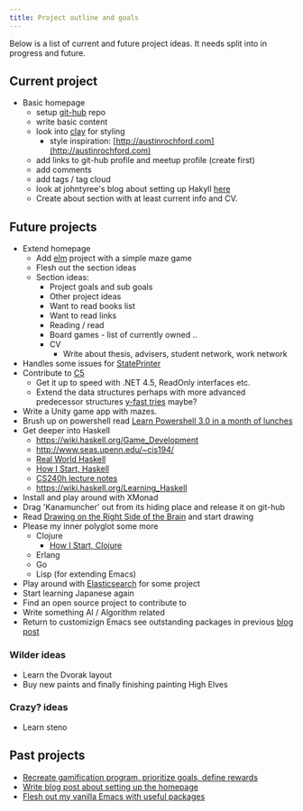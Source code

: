 ```yaml
---
title: Project outline and goals
---
```


Below is a list of current and future project ideas. It needs split into in progress and future.

## Current project ##
* Basic homepage 
    * setup [git-hub](http://www.github.com) repo
    * write basic content
    * look into [clay](http://fvisser.nl/clay/) for styling
        * style inspiration: [http://austinrochford.com](http://austinrochford.com)
    * add links to git-hub profile and meetup profile (create first)
    * add comments
    * add tags / tag cloud
    * look at johntyree's blog about setting up Hakyll [here](https://github.com/johntyree/blag/blob/master/posts/2013-01-28-getting-started-with-hakyll.md)
    * Create about section with at least current info and CV.

## Future projects ##
* Extend homepage
    * Add [elm](http://www.elm.org) project with a simple maze game
    * Flesh out the section ideas
    * Section ideas:
        * Project goals and sub goals
        * Other project ideas
        * Want to read books list
        * Want to read links
        * Reading / read
        * Board games - list of currently owned ..
        * CV
            * Write about thesis, advisers, student network, work network
* Handles some issues for [StatePrinter](https://github.com/kbilsted/StatePrinter)
* Contribute to [C5](https://github.com/sestoft/C5/) 
    * Get it up to speed with .NET 4.5, ReadOnly interfaces etc.
    * Extend the data structures perhaps with more advanced predecessor structures [y-fast tries](http://en.wikipedia.org/wiki/Y-fast_trie) maybe?
* Write a Unity game app with mazes.
* Brush up on powershell read [Learn Powershell 3.0 in a month of lunches](http://morelunches.com)
* Get deeper into Haskell
    * <https://wiki.haskell.org/Game_Development>
    * <http://www.seas.upenn.edu/~cis194/>
    * [Real World Haskell](http://book.realworldhaskell.org/read/)
    * [How I Start, Haskell](https://howistart.org/posts/haskell/1)
    * [CS240h lecture notes](http://www.scs.stanford.edu/11au-cs240h/notes/)
    * <https://wiki.haskell.org/Learning_Haskell>
* Install and play around with XMonad
* Drag 'Kanamuncher' out from its hiding place and release it on git-hub
* Read [Drawing on the Right Side of the Brain](http://www.drawright.com) and start drawing
* Please my inner polyglot some more
    * Clojure
        * [How I Start, Clojure](https://howistart.org/posts/clojure/1)
    * Erlang
    * Go
	* Lisp (for extending Emacs)
* Play around with [Elasticsearch](http://www.elastic.co) for some project
* Start learning Japanese again
* Find an open source project to contribute to
* Write something AI / Algorithm related
* Return to customizign Emacs see outstanding packages in previous [blog post](posts/2015-04-23-emacs.html)

### Wilder ideas ###
* Learn the Dvorak layout
* Buy new paints and finally finishing painting High Elves

### Crazy? ideas ###
* Learn steno

## Past projects  ##
* [Recreate gamification program, prioritize goals, define rewards](posts/2015-04-21-project_gamification.html)
* [Write blog post about setting up the homepage](posts/2015-04-20-up_and_running.html)
* [Flesh out my vanilla Emacs with useful packages](posts/2015-04-23-emacs.html)
